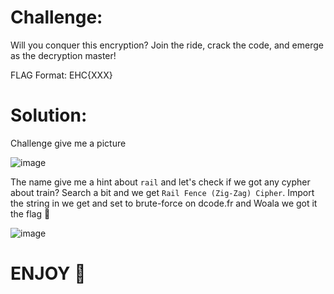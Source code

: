 # Challenge:

Will you conquer this encryption? Join the ride, crack the code, and emerge as the decryption master!

FLAG Format: EHC{XXX}

# Solution:

Challenge give me a picture

![image](https://github.com/Katsumi1012/CTF/assets/90083485/d10b184d-9121-4f54-95fd-cd8a34c3b886)

The name give me a hint about `rail` and let's check if we got any cypher about train? Search a bit and we get `Rail Fence (Zig-Zag) Cipher`. Import the string in we get and set to brute-force on dcode.fr and Woala we got it the flag 🚩

![image](https://github.com/Katsumi1012/CTF/assets/90083485/140c8b60-edb7-4256-b95f-266405d002bf)

# ENJOY 🤡

